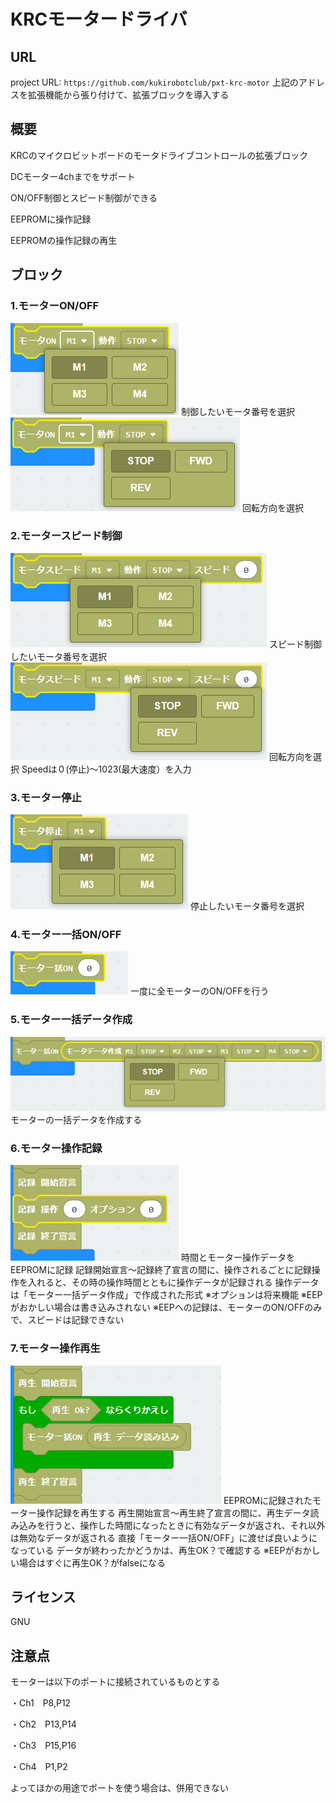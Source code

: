 # KRCモータードライバ


## URL
project URL:  ```https://github.com/kukirobotclub/pxt-krc-motor```
上記のアドレスを拡張機能から張り付けて、拡張ブロックを導入する

## 概要
KRCのマイクロビットボードのモータドライブコントロールの拡張ブロック

DCモーター4chまでをサポート

ON/OFF制御とスピード制御ができる

EEPROMに操作記録

EEPROMの操作記録の再生



## ブロック
### 1.モーターON/OFF
![image](KRCmotorOn01.png)
制御したいモータ番号を選択
![image](KRCmotorOn02.png)
回転方向を選択

### 2.モータースピード制御
![image](KRCmotorSpeed01.png)
スピード制御したいモータ番号を選択
![image](KRCmotorSpeed02.png)
回転方向を選択
Speedは０(停止)～1023(最大速度）を入力

### 3.モーター停止
![image](KRCmotorStop.png)
停止したいモータ番号を選択

### 4.モーター一括ON/OFF
![image](KRCmotorWhole.png)
一度に全モーターのON/OFFを行う

### 5.モーター一括データ作成
![image](KRCMakeMotorData.png)
モーターの一括データを作成する

### 6.モーター操作記録
![image](KRCrecord.png)
時間とモーター操作データをEEPROMに記録
記録開始宣言～記録終了宣言の間に、操作されるごとに記録操作を入れると、その時の操作時間とともに操作データが記録される
操作データは「モーター一括データ作成」で作成された形式
※オプションは将来機能
※EEPがおかしい場合は書き込みされない
※EEPへの記録は、モーターのON/OFFのみで、スピードは記録できない

### 7.モーター操作再生
![image](KRCplay.png)
EEPROMに記録されたモーター操作記録を再生する
再生開始宣言～再生終了宣言の間に、再生データ読み込みを行うと、操作した時間になったときに有効なデータが返され、それ以外は無効なデータが返される
直接「モーター一括ON/OFF」に渡せば良いようになっている
データが終わったかどうかは、再生OK？で確認する
※EEPがおかしい場合はすぐに再生OK？がfalseになる


## ライセンス

GNU

## 注意点

モーターは以下のポートに接続されているものとする

・Ch1　P8,P12

・Ch2　P13,P14

・Ch3　P15,P16

・Ch4　P1,P2

よってほかの用途でポートを使う場合は、併用できない